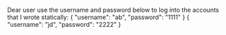 Dear user
use the username and password below to log into the accounts that I wrote statically:
{
"username": "ab",
"password": "1111"
}
{
"username": "jd",
"password": "2222"
}
